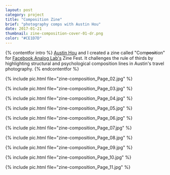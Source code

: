 ```yaml
---
layout: post
category: project
title: "Composition Zine"
brief: "photography comps with Austin Hou"
date: 2017-01-21
thumbnail: zine-composition-cover-01-dr.png
color: "#CE1D7D"
---
```

{% contentfor intro %}
[Austin Hou](https://a.systems/) and I created a zine called "Com~~posit~~ion" for [Facebook Analog Lab's](https://www.facebook.com/analoglab/) Zine Fest. It challenges the rule of thirds by highlighting structural and psychological composition lines in Austin's travel photography.
{% endcontentfor %}

{% include pic.html file="zine-composition_Page_02.jpg" %}

{% include pic.html file="zine-composition_Page_03.jpg" %}

{% include pic.html file="zine-composition_Page_04.jpg" %}

{% include pic.html file="zine-composition_Page_05.jpg" %}

{% include pic.html file="zine-composition_Page_06.jpg" %}

{% include pic.html file="zine-composition_Page_07.jpg" %}

{% include pic.html file="zine-composition_Page_08.jpg" %}

{% include pic.html file="zine-composition_Page_09.jpg" %}

{% include pic.html file="zine-composition_Page_10.jpg" %}

{% include pic.html file="zine-composition_Page_11.jpg" %}
